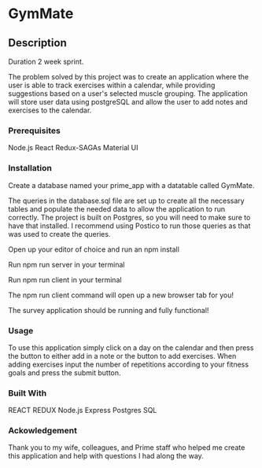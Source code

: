 # GymMate

## Description

Duration 2 week sprint.

The problem solved by this project was to create an application where the user is able to track exercises within a calendar, while providing suggestions based on a user's selected muscle grouping. The application will store user data using postgreSQL and allow the user to add notes and exercises to the calendar.

### Prerequisites

Node.js
React
Redux-SAGAs
Material UI

### Installation

Create a database named your prime_app with a datatable called GymMate.

The queries in the database.sql file are set up to create all the necessary tables and populate the needed data to allow the application to run correctly. The project is built on Postgres, so you will need to make sure to have that installed. I recommend using Postico to run those queries as that was used to create the queries.

Open up your editor of choice and run an npm install

Run npm run server in your terminal

Run npm run client in your terminal

The npm run client command will open up a new browser tab for you!

The survey application should be running and fully functional!

### Usage 

To use this application simply click on a day on the calendar and then press the button to either add in a note or the button to add exercises. When adding exercises input the number of repetitions according to your fitness goals and press the submit button. 


### Built With
 
REACT
REDUX
Node.js
Express
Postgres SQL

### Ackowledgement

Thank you to my wife, colleagues, and Prime staff who helped me create this application and help with questions I had along the way. 
